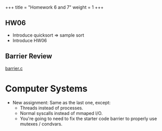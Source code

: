 +++
title = "Homework 6 and 7"
weight = 1
+++

## HW06

 - Introduce quicksort => sample sort
 - Introduce HW06

## Barrier Review

[barrier.c](../barrier.c)

# Computer Systems

 - New assignment: Same as the last one, except:
   - Threads instead of processes.
   - Normal syscalls instead of mmaped I/O.
   - You're going to need to fix the starter code barrier
     to properly use mutexes / condvars.

